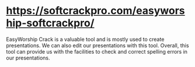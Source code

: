 # https://softcrackpro.com/easyworship-softcrackpro/
EasyWorship Crack is a valuable tool and is mostly used to create presentations. We can also edit our presentations with this tool. Overall, this tool can provide us with the facilities to check and correct spelling errors in our presentations. 
